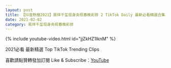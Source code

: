 ```yaml
---
layout: post
title: 【抖音熱搜2021】易烊千玺现身央视春晚彩排 2 TikTok Daily 最新必看精選合集2021 02 02
date: 2021-02-02
category: 易烊千玺现身央视春晚彩排
---
```


{% include youtube-video.html id="jjZkHZ1IknM" %}

2021必看 最新精選 Top TikTok Trending Clips

喜歡請點贊轉發加訂閱 Like & Subscribe：[YouTube](https://www.youtube.com/channel/UCAoR7VcanIPd04uEq_GIylA/videos)

